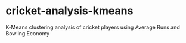 # cricket-analysis-kmeans
K-Means clustering analysis of cricket players using Average Runs and Bowling Economy
